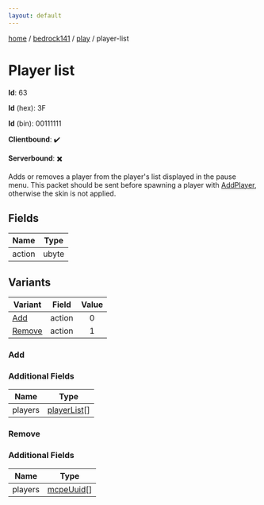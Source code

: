 ```yaml
---
layout: default
---
```


[home](/)  /  [bedrock141](/protocol/bedrock141)  /  [play](/protocol/bedrock141/play)  /  player-list

# Player list

**Id**: 63

**Id** (hex): 3F

**Id** (bin): 00111111

**Clientbound**: ✔️

**Serverbound**: ✖️

Adds or removes a player from the player's list displayed in the pause menu. This packet should be sent before spawning a player with [AddPlayer](#play_add-player), otherwise the skin is not applied.

## Fields

Name | Type
---|---
action | ubyte

## Variants

Variant | Field | Value
---|---|:---:
[Add](#add) | action | 0
[Remove](#remove) | action | 1

### Add

### Additional Fields

Name | Type
---|---
players | [playerList](/protocol/bedrock141/types/player-list)[]

### Remove

### Additional Fields

Name | Type
---|---
players | [mcpeUuid](/protocol/bedrock141/types/mcpe-uuid)[]

